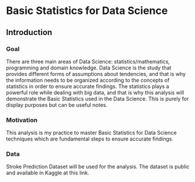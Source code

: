 # Basic Statistics for Data Science

## Introduction

### Goal
There are three main areas of Data Science: statistics/mathematics, programming and domain knowledge. Data Science is the study that provides different forms of assumptions about tendencies, and that is why the information needs to be organized according to the concepts of statistics in order to ensure accurate findings. The statistics plays a powerful role while dealing with big data, and that is why this analysis will demonstrate the Basic Statistics used in the Data Science. This is purely for display purposes but can be useful notes.

### Motivation
This analysis is my practice to master Basic Statistics for Data Science techniques which are fundamental steps to ensure accurate findings.

### Data
Stroke Prediction Dataset will be used for the analysis. The dataset is public and available in Kaggle at this link.

